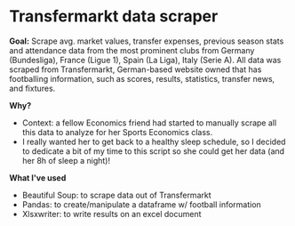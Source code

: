 # **Transfermarkt data scraper**

**Goal:** Scrape avg. market values, transfer expenses, previous season stats and attendance data from the most prominent clubs from Germany (Bundesliga), France (Ligue 1), Spain (La Liga), Italy (Serie A). All data was scraped from Transfermarkt, German-based website owned that has footballing information, such as scores, results, statistics, transfer news, and fixtures.

**Why?**
  * Context: a fellow Economics friend had started to manually scrape all this data to analyze for her Sports Economics class.
  * I really wanted her to get back to a healthy sleep schedule, so I decided to dedicate a bit of my time to this script so she could get her data (and her 8h of sleep a night)!

**What I've used**
*   Beautiful Soup: to scrape data out of Transfermarkt
*   Pandas: to create/manipulate a dataframe w/ football information
*   Xlsxwriter: to write results on an excel document


